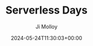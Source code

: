 ---
title: "Serverless Days"
date: 2024-05-24T11:30:03+00:00
# weight: 1
# aliases: ["/first"]
author: "Ji Molloy"
showToc: true
TocOpen: false
draft: false
hidemeta: false
comments: false
description: "Ji's experience attending the Serverless Days Conference"
canonicalURL: "https://jimolloy.com/serverless-days"
disableHLJS: true # to disable highlightjs
disableShare: true
disableHLJS: false
hideSummary: false
searchHidden: true
ShowReadingTime: true
ShowBreadCrumbs: true
ShowPostNavLinks: true
ShowWordCount: true
ShowRssButtonInSectionTermList: true
UseHugoToc: true
cover:
    image: "/assets/images/eevee-on-computer-circle.png" # image path/url
    alt: "Eevee on computer" # alt text
    caption: "Eevee" # display caption under cover
    relative: false # when using page bundles set this to true
    hidden: false # only hide on current single page
---